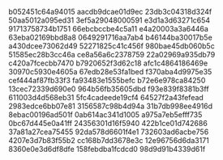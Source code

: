 b052451c64a94015
aacdb9dcae01d9ec
23db3c04318d324f
50aa5012a095ed31
3ef5a29048000591
e3d1a3d63271c654
91713758734b1751
66ebcbccbe4c5a11
e4a20003a3a6446a
63eba02169bbd8a8
0649291716aa7ab4
b46144ba30017b5e
a430dcee73062d49
52271825c41c456f
980bae45db060b5c
51585ec28b3cc46a
ce8a56a6c2378759
22a02969a935db79
c420a7fcecbb7470
b7920652f3d62c18
afc1c4864186469e
30970c5930e4605a
67edb28e53fa1bed
f370aba4d9975e35
cef444af87fb33f3
fa93483e1555befc
b72e6e978ca84250
13cec72339d690e0
964b56fb35605dbd
f93e839f8381b3ff
611003d4d568eb31
5fc4cadeede19cf4
64527f2a43fefead
2983edce6bb07e81
3156587c98b4d94a
31b7db998ee4916d
8ebac00196ad501f
0ab614ac341d1005
a975a7eb5efff735
0bc67d445e0a41ff
24356301d16f5940
422b1ce01d742686
37a81a27cea75455
92da578d6601f4e1
732603ad6acbe756
4207e3d7b83f55b2
cc168b7dd3678e3c
12e96756d6da3171
8360e0e3d6df8dfe
158febdba1fcdcd0
98d9d91b4339d61f

